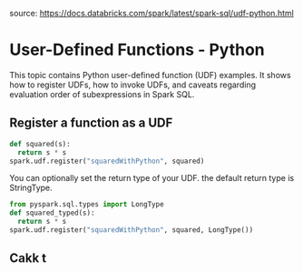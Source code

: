 source: https://docs.databricks.com/spark/latest/spark-sql/udf-python.html
# User-Defined Functions - Python
This topic contains Python user-defined function (UDF) examples. It shows how to register UDFs, how to invoke UDFs, and caveats regarding evaluation order of subexpressions in Spark SQL.

## Register a function as a UDF
```python
def squared(s):
  return s * s
spark.udf.register("squaredWithPython", squared)
```
You can optionally set the return type of your UDF. the default return type is StringType.
```python
from pyspark.sql.types import LongType
def squared_typed(s):
  return s * s
spark.udf.register("squaredWithPython", squared, LongType())
```

## Cakk t

